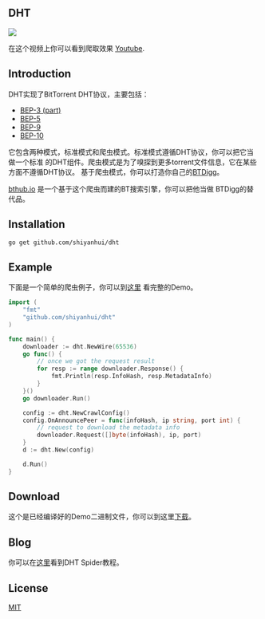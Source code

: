 ## DHT

![](https://raw.githubusercontent.com/shiyanhui/dht/master/doc/screen-shot.png)

在这个视频上你可以看到爬取效果 [Youtube](https://www.youtube.com/watch?v=AIpeQtw22kc).

## Introduction

DHT实现了BitTorrent DHT协议，主要包括：

- [BEP-3 (part)](http://www.bittorrent.org/beps/bep_0003.html)
- [BEP-5](http://www.bittorrent.org/beps/bep_0005.html)
- [BEP-9](http://www.bittorrent.org/beps/bep_0009.html)
- [BEP-10](http://www.bittorrent.org/beps/bep_0010.html)

它包含两种模式，标准模式和爬虫模式。标准模式遵循DHT协议，你可以把它当做一个标准
的DHT组件。爬虫模式是为了嗅探到更多torrent文件信息，它在某些方面不遵循DHT协议。
基于爬虫模式，你可以打造你自己的[BTDigg](http://btdigg.org/)。

[bthub.io](http://bthub.io) 是一个基于这个爬虫而建的BT搜索引擎，你可以把他当做
BTDigg的替代品。

## Installation

    go get github.com/shiyanhui/dht

## Example

下面是一个简单的爬虫例子，你可以到[这里](https://github.com/shiyanhui/dht/blob/master/sample)
看完整的Demo。

```go
import (
    "fmt"
    "github.com/shiyanhui/dht"
)

func main() {
    downloader := dht.NewWire(65536)
    go func() {
        // once we got the request result
        for resp := range downloader.Response() {
            fmt.Println(resp.InfoHash, resp.MetadataInfo)
        }
    }()
    go downloader.Run()

    config := dht.NewCrawlConfig()
    config.OnAnnouncePeer = func(infoHash, ip string, port int) {
        // request to download the metadata info
        downloader.Request([]byte(infoHash), ip, port)
    }
    d := dht.New(config)

    d.Run()
}
```

## Download

这个是已经编译好的Demo二进制文件，你可以到这里[下载](https://github.com/shiyanhui/dht/files/407021/spider.zip)。

## Blog

你可以在[这里](https://github.com/shiyanhui/dht/wiki)看到DHT Spider教程。

## License

[MIT](https://github.com/shiyanhui/dht/blob/master/LICENSE)
